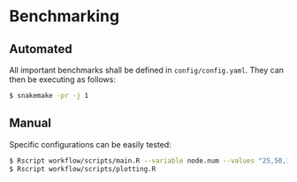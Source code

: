 # Benchmarking

## Automated

All important benchmarks shall be defined in `config/config.yaml`.
They can then be executing as follows:
```bash
$ snakemake -pr -j 1
```

## Manual

Specific configurations can be easily tested:
```bash
$ Rscript workflow/scripts/main.R --variable node.num --values "25,50,100,200" --methods "dce,dce.lm" --replicates 10
$ Rscript workflow/scripts/plotting.R
```
